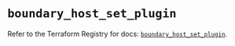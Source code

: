# `boundary_host_set_plugin`

Refer to the Terraform Registry for docs: [`boundary_host_set_plugin`](https://registry.terraform.io/providers/hashicorp/boundary/1.1.13/docs/resources/host_set_plugin).
